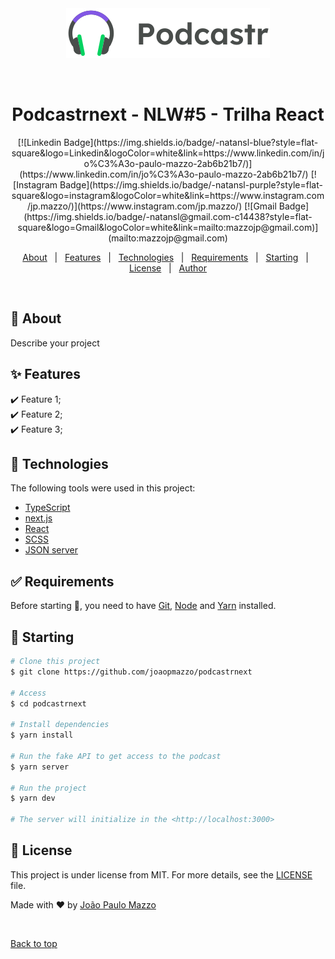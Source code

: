 <div align="center" id="top"> 
  <img src="public/logo.svg" alt="Podcastrnext" />

  &#xa0;

  <!-- <a href="https://podcastrnext.netlify.app">Demo</a> -->
</div>

<h1 align="center">Podcastrnext - NLW#5 - Trilha React</h1>

<p align="center">
  [![Linkedin Badge](https://img.shields.io/badge/-natansl-blue?style=flat-square&logo=Linkedin&logoColor=white&link=https://www.linkedin.com/in/jo%C3%A3o-paulo-mazzo-2ab6b21b7/)](https://www.linkedin.com/in/jo%C3%A3o-paulo-mazzo-2ab6b21b7/)
  [![Instagram Badge](https://img.shields.io/badge/-natansl-purple?style=flat-square&logo=instagram&logoColor=white&link=https://www.instagram.com/jp.mazzo/)](https://www.instagram.com/jp.mazzo/)
  [![Gmail Badge](https://img.shields.io/badge/-natansl@gmail.com-c14438?style=flat-square&logo=Gmail&logoColor=white&link=mailto:mazzojp@gmail.com)](mailto:mazzojp@gmail.com)

  <!-- <img alt="Github issues" src="https://img.shields.io/github/issues/{{YOUR_GITHUB_USERNAME}}/podcastrnext?color=56BEB8" /> -->

  <!-- <img alt="Github forks" src="https://img.shields.io/github/forks/{{YOUR_GITHUB_USERNAME}}/podcastrnext?color=56BEB8" /> -->

  <!-- <img alt="Github stars" src="https://img.shields.io/github/stars/{{YOUR_GITHUB_USERNAME}}/podcastrnext?color=56BEB8" /> -->
</p>

<!-- Status -->

<!-- <h4 align="center"> 
	🚧  Podcastrnext 🚀 Under construction...  🚧
</h4> 

<hr> -->

<p align="center">
  <a href="#dart-about">About</a> &#xa0; | &#xa0; 
  <a href="#sparkles-features">Features</a> &#xa0; | &#xa0;
  <a href="#rocket-technologies">Technologies</a> &#xa0; | &#xa0;
  <a href="#white_check_mark-requirements">Requirements</a> &#xa0; | &#xa0;
  <a href="#checkered_flag-starting">Starting</a> &#xa0; | &#xa0;
  <a href="#memo-license">License</a> &#xa0; | &#xa0;
  <a href="https://github.com/joaopmazzo" target="_blank">Author</a>
</p>

<br>

## :dart: About ##

Describe your project

## :sparkles: Features ##

:heavy_check_mark: Feature 1;\
:heavy_check_mark: Feature 2;\
:heavy_check_mark: Feature 3;

## :rocket: Technologies ##

The following tools were used in this project:

- [TypeScript](https://www.typescriptlang.org/)
- [next.js](https://nextjs.org/)
- [React](https://pt-br.reactjs.org/)
- [SCSS](https://sass-lang.com/)
- [JSON server](https://github.com/joaopmazzo/NLW-5/tree/main/podcastrnext#rocket-technologies)

## :white_check_mark: Requirements ##

Before starting :checkered_flag:, you need to have [Git](https://git-scm.com), [Node](https://nodejs.org/en/) and [Yarn](https://yarnpkg.com/) installed.


## :checkered_flag: Starting ##

```bash
# Clone this project
$ git clone https://github.com/joaopmazzo/podcastrnext

# Access
$ cd podcastrnext

# Install dependencies
$ yarn install

# Run the fake API to get access to the podcast
$ yarn server

# Run the project
$ yarn dev

# The server will initialize in the <http://localhost:3000>
```

## :memo: License ##

This project is under license from MIT. For more details, see the [LICENSE](LICENSE.md) file.


Made with :heart: by <a href="https://github.com/joaopmazzo" target="_blank">João Paulo Mazzo</a>

&#xa0;

<a href="#top">Back to top</a>

